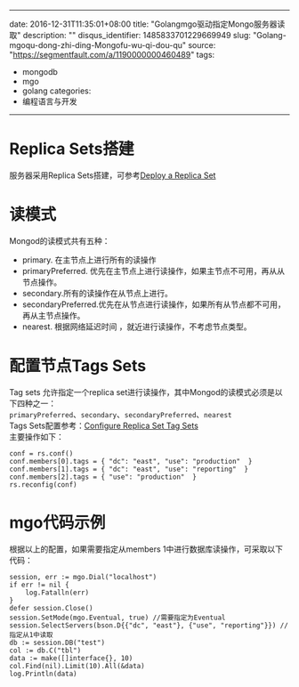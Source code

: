 
---
date: 2016-12-31T11:35:01+08:00
title: "Golangmgo驱动指定Mongo服务器读取"
description: ""
disqus_identifier: 1485833701229669949
slug: "Golang-mgoqu-dong-zhi-ding-Mongofu-wu-qi-dou-qu"
source: "https://segmentfault.com/a/1190000000460489"
tags: 
- mongodb 
- mgo 
- golang 
categories:
- 编程语言与开发
---

Replica Sets搭建
================

服务器采用Replica Sets搭建，可参考[Deploy a Replica
Set](http://docs.mongodb.org/manual/tutorial/deploy-replica-set/)

读模式
======

Mongod的读模式共有五种：

-   primary. 在主节点上进行所有的读操作
-   primaryPreferred.
    优先在主节点上进行读操作，如果主节点不可用，再从从节点操作。
-   secondary.所有的读操作在从节点上进行。
-   secondaryPreferred.优先在从节点进行读操作，如果所有从节点都不可用，再从主节点操作。
-   nearest. 根据网络延迟时间 ，就近进行读操作，不考虑节点类型。

配置节点Tags Sets
=================

Tag sets 允许指定一个replica
set进行读操作，其中Mongod的读模式必须是以下四种之一：\
`primaryPreferred`、`secondary`、`secondaryPreferred`、`nearest`\
Tags Sets配置参考：[Configure Replica Set Tag
Sets](http://docs.mongodb.org/manual/tutorial/configure-replica-set-tag-sets)\
主要操作如下：

    conf = rs.conf()
    conf.members[0].tags = { "dc": "east", "use": "production"  }
    conf.members[1].tags = { "dc": "east", "use": "reporting"  }
    conf.members[2].tags = { "use": "production"  }
    rs.reconfig(conf)

mgo代码示例
===========

根据以上的配置，如果需要指定从members
1中进行数据库读操作，可采取以下代码：

    session, err := mgo.Dial("localhost")
    if err != nil {
        log.Fatalln(err)
    }
    defer session.Close()
    session.SetMode(mgo.Eventual, true) //需要指定为Eventual
    session.SelectServers(bson.D{{"dc", "east"}, {"use", "reporting"}}) // 指定从1中读取
    db := session.DB("test")
    col := db.C("tbl")
    data := make([]interface{}, 10)
    col.Find(nil).Limit(10).All(&data)
    log.Println(data)

